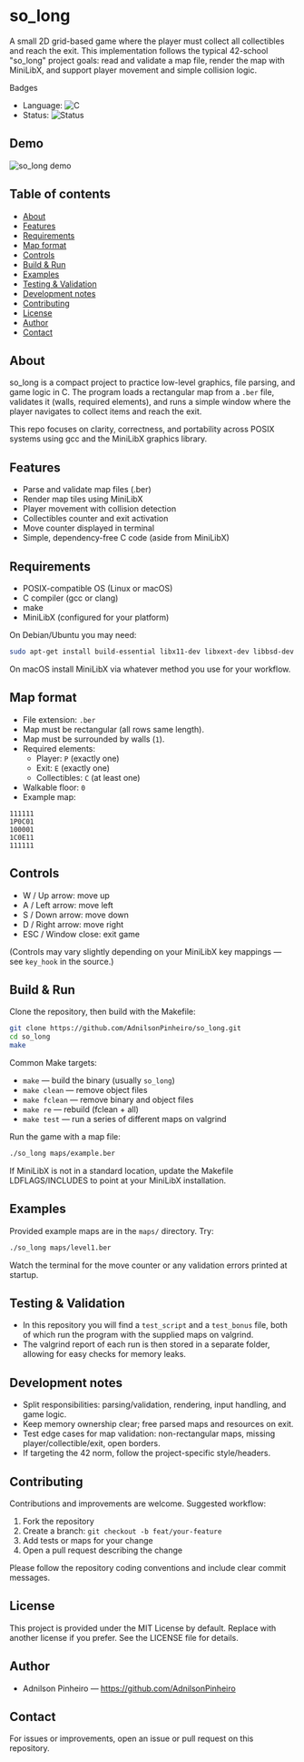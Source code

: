 # so_long

A small 2D grid-based game where the player must collect all collectibles and reach the exit. This implementation follows the typical 42-school "so_long" project goals: read and validate a map file, render the map with MiniLibX, and support player movement and simple collision logic.

Badges
- Language: ![C](https://img.shields.io/badge/language-C-orange)
- Status: ![Status](https://img.shields.io/badge/status-completed-brightgreen)

## Demo

![so_long demo](./assets/so_long_gif.gif)



## Table of contents
- [About](#about)
- [Features](#features)
- [Requirements](#requirements)
- [Map format](#map-format)
- [Controls](#controls)
- [Build & Run](#build--run)
- [Examples](#examples)
- [Testing & Validation](#testing--validation)
- [Development notes](#development-notes)
- [Contributing](#contributing)
- [License](#license)
- [Author](#author)
- [Contact](#contact)

## About
so_long is a compact project to practice low-level graphics, file parsing, and game logic in C. The program loads a rectangular map from a `.ber` file, validates it (walls, required elements), and runs a simple window where the player navigates to collect items and reach the exit.

This repo focuses on clarity, correctness, and portability across POSIX systems using gcc and the MiniLibX graphics library.

## Features
- Parse and validate map files (.ber)
- Render map tiles using MiniLibX
- Player movement with collision detection
- Collectibles counter and exit activation
- Move counter displayed in terminal
- Simple, dependency-free C code (aside from MiniLibX)

## Requirements
- POSIX-compatible OS (Linux or macOS)
- C compiler (gcc or clang)
- make
- MiniLibX (configured for your platform)

On Debian/Ubuntu you may need:
```bash
sudo apt-get install build-essential libx11-dev libxext-dev libbsd-dev
```
On macOS install MiniLibX via whatever method you use for your workflow.

## Map format
- File extension: `.ber`
- Map must be rectangular (all rows same length).
- Map must be surrounded by walls (`1`).
- Required elements:
  - Player: `P` (exactly one)
  - Exit: `E` (exactly one)
  - Collectibles: `C` (at least one)
- Walkable floor: `0`
- Example map:
```
111111
1P0C01
100001
1C0E11
111111
```

## Controls
- W / Up arrow: move up
- A / Left arrow: move left
- S / Down arrow: move down
- D / Right arrow: move right
- ESC / Window close: exit game

(Controls may vary slightly depending on your MiniLibX key mappings — see `key_hook` in the source.)

## Build & Run
Clone the repository, then build with the Makefile:

```bash
git clone https://github.com/AdnilsonPinheiro/so_long.git
cd so_long
make
```

Common Make targets:
- `make` — build the binary (usually `so_long`)
- `make clean` — remove object files
- `make fclean` — remove binary and object files
- `make re` — rebuild (fclean + all)
- `make test` — run a series of different maps on valgrind

Run the game with a map file:
```bash
./so_long maps/example.ber
```

If MiniLibX is not in a standard location, update the Makefile LDFLAGS/INCLUDES to point at your MiniLibX installation.

## Examples
Provided example maps are in the `maps/` directory. Try:
```bash
./so_long maps/level1.ber
```
Watch the terminal for the move counter or any validation errors printed at startup.

## Testing & Validation
- In this repository you will find a `test_script` and a `test_bonus` file, both of which run the program with the supplied maps on valgrind.
- The valgrind report of each run is then stored in a separate folder, allowing for easy checks for memory leaks.

## Development notes
- Split responsibilities: parsing/validation, rendering, input handling, and game logic.
- Keep memory ownership clear; free parsed maps and resources on exit.
- Test edge cases for map validation: non-rectangular maps, missing player/collectible/exit, open borders.
- If targeting the 42 norm, follow the project-specific style/headers.

## Contributing
Contributions and improvements are welcome. Suggested workflow:
1. Fork the repository
2. Create a branch: `git checkout -b feat/your-feature`
3. Add tests or maps for your change
4. Open a pull request describing the change

Please follow the repository coding conventions and include clear commit messages.

## License
This project is provided under the MIT License by default. Replace with another license if you prefer. See the LICENSE file for details.

## Author
- Adnilson Pinheiro — https://github.com/AdnilsonPinheiro

## Contact
For issues or improvements, open an issue or pull request on this repository.
